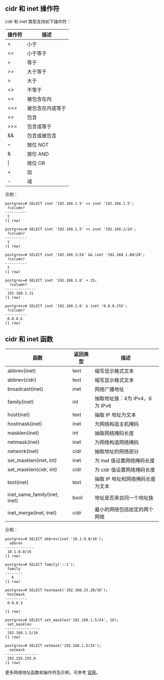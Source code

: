 
## cidr 和 inet 操作符
cidr 和 inet 类型支持如下操作符：

| **操作符** | **描述**         |
| ---------- | ---------------- |
| <          | 小于             |
| <=         | 小于等于         |
| =          | 等于             |
| >=         | 大于等于         |
| >          | 大于             |
| <>         | 不等于           |
| <<         | 被包含在内       |
| <<=        | 被包含在内或等于 |
| >>         | 包含             |
| >>=        | 包含或等于       |
| &&         | 包含或被包含     |
| ~          | 按位 NOT          |
| &          | 按位 AND          |
| \|         | 按位 OR           |
| +          | 加               |
| -          | 减               |

示例：
```
postgres=# SELECT inet '192.168.1.5' <= inet '192.168.1.5';
 ?column? 
----------
 t
(1 row)
 
postgres=# SELECT inet '192.168.1.5' << inet '192.168.1/24';
 ?column? 
----------
 t
(1 row)
 
postgres=# SELECT inet '192.168.1/24' && inet '192.168.1.80/28';
 ?column? 
----------
 t
(1 row)
 
postgres=# SELECT inet '192.168.1.6' + 25;
  ?column? 
--------------
 192.168.1.31
(1 row)
 
postgres=# SELECT inet '192.168.1.6' & inet '0.0.0.255';
 ?column? 
----------
 0.0.0.6
(1 row)
```

## cidr 和 inet 函数
| **函数**                         | **返回类型** | **描述**                         |
| -------------------------------- | ------------ | -------------------------------- |
| abbrev(inet)                   | text         | 缩写显示格式文本                 |
| abbrev(cidr)                   | text         | 缩写显示格式文本                 |
| broadcast(inet)                | inet         | 网络广播地址                     |
| family(inet)                   | int          | 抽取地址族：4为 IPv4，6为 IPv6 |
| host(inet)                     | text         | 抽取 IP 地址为文本               |
| hostmask(inet)                 | inet         | 为网络构造主机掩码               |
| masklen(inet)                  | int          | 抽取网络掩码长度                 |
| netmask(inet)                  | inet         | 为网络构造网络掩码               |
| network(inet)                  | cidr         | 抽取地址的网络部分               |
| set_masklen(inet, int)       | inet         | 为 inet 值设置网络掩码长度       |
| set_masklen(cidr, int)       | cidr         | 为 cidr 值设置网络掩码长度       |
| text(inet)                     | text         | 抽取 IP 地址和网络掩码长度为文本 |
| inet_same_family(inet, inet) | bool         | 地址是否来自同一个地址族         |
| inet_merge(inet, inet)       | cidr         | 最小的网络包括给定的两个网络     |

示例：
```
postgres=# SELECT abbrev(inet '10.1.0.0/16');
  abbrev  
-------------
 10.1.0.0/16
(1 row) 

postgres=# SELECT family('::1');
 family 
--------
   6
(1 row)
 
postgres=# SELECT hostmask('192.168.23.20/30');
 hostmask 
----------
 0.0.0.3

(1 row)
 
postgres=# SELECT set_masklen('192.168.1.5/24', 16);
 set_masklen 
----------------
 192.168.1.5/16
(1 row)
 
postgres=# SELECT netmask('192.168.1.5/24');
  netmask  
---------------
 255.255.255.0
(1 row)
```
更多网络地址函数和操作符及示例，可参考 [官网](http://www.postgres.cn/docs/10/functions-net.html)。
